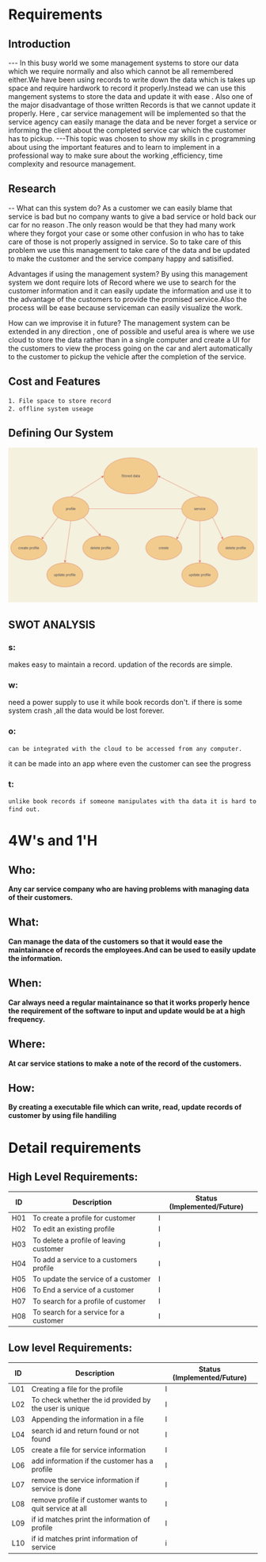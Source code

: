 # Requirements
## Introduction
 --- In this busy world we some management systems to store our data which we require normally and also which cannot be all remembered either.We have been using records to write down the data which is takes up space and require hardwork to record it properly.Instead we can use this mangement systems to store the data and update it with ease . Also one of the major disadvantage of those written Records is that we cannot update it properly. Here , car service management will be implemented so that the service agency can easily manage the data and 
 be never forget a service or informing the client about the completed service car which the customer has to pickup.
 ---This topic was chosen to show my skills in c programming about using the important features and to learn to implement in a professional way to make sure about the working ,efficiency,
time complexity and resource management.  

## Research
-- What can this system do?
     As a customer we can easily blame that service is bad but no company wants to give a bad service or hold back our car for no reason .The only reason would be that they had many work 
where they forgot your case or some other confusion in who has to take care of those is not properly assigned in service. So to take care of this problem we use this management to take care 
of the data and be updated to make the customer and the service company happy and satisified.

Advantages if using the management system?
     By using this management system we dont require lots of Record where we use to search for the customer information and it can easily update the information and use it to the advantage 
of the customers to provide the promised service.Also the process will be ease because serviceman can easily visualize the work.

How can we improvise it in future?
     The management system can be extended in any direction , one of possible and useful area is where we use cloud to store the data rather than in a single computer and create a UI for
the customers to view the process going on the car and alert automatically to the customer to pickup the vehicle after the completion of the service.
 
## Cost and Features
    1. File space to store record
    2. offline system useage

## Defining Our System
   ![system definition](https://github.com/BharaniSurya/miniproj_256298/blob/main/1_Requirements/system_define.PNG)
## SWOT ANALYSIS
### s:
   makes easy to maintain a record.
   updation of the records are simple.
### w:
  need a power supply to use it while book records don't.
   if there is some system crash ,all the data would be lost forever.
### o:
    can be integrated with the cloud to be accessed from any computer.
   it can be made into an app where even the customer can see the progress
### t:
    unlike book records if someone manipulates with tha data it is hard to find out.

# 4W&#39;s and 1&#39;H

## Who:

**Any car service company who are having problems with managing data of their customers.**

## What:

**Can manage the data of the customers so that it would ease the maintainance  of records the employees.And can be used to easily update the information.**

## When:

**Car always need a regular maintainance so that it works properly hence the requirement of the software to input and update would be at a high frequency.**

## Where:

**At car service stations to make a note of the record of the customers.**

## How:

**By creating a executable file which can write, read, update records of customer by using file handiling**

# Detail requirements
## High Level Requirements:

   | ID | Description | Status (Implemented/Future) |
   | -- | ----------- | --------------------------- |
   | H01  | To create a profile for customer        | I |
   | H02  | To edit an existing profile             | I |
   | H03  | To delete a profile of leaving customer | I |
   | H04  | To add a service to a customers profile | I |
   | H05  | To update the service of a customer     | I |
   | H06  | To End a service of a customer          | I |
   | H07  | To search for a profile of customer     | I |
   | H08  | To search for a service for a customer  | I |


##  Low level Requirements:

| ID | Description | Status (Implemented/Future) |
| -- | ----------- | --------------------------- |
| L01 | Creating a file for the profile   | I |
| L02 | To check whether the id provided by the user is unique  | I |
| L03 | Appending the information in a file | I |
| L04 | search id and return found or not found | I |
| L05 | create a file for service information | I |
| L06 | add information if the customer has a profile | I |
| L07 | remove the service information if service is done | I |
| L08 | remove profile if customer wants to quit service at all | I |
| L09 | if id matches print the information of profile | I |
| L10 | if id matches print information of service | i | 